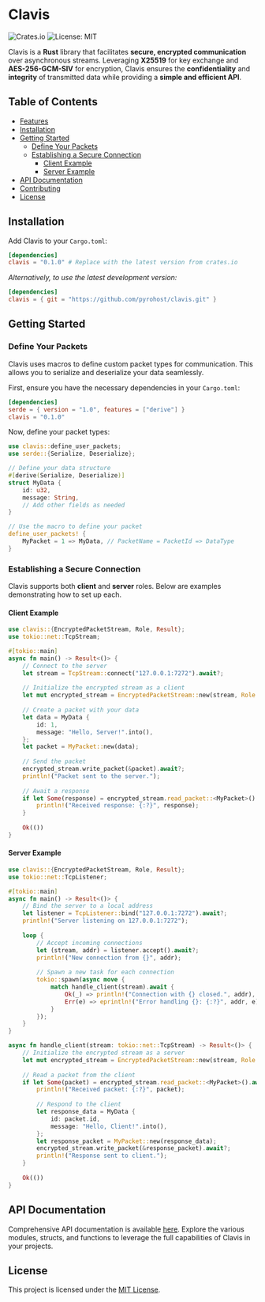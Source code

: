 # Clavis

![Crates.io](https://img.shields.io/crates/v/clavis)
![License: MIT](https://img.shields.io/badge/License-MIT-blue.svg)

Clavis is a **Rust** library that facilitates **secure, encrypted communication** over asynchronous streams. Leveraging **X25519** for key exchange and **AES-256-GCM-SIV** for encryption, Clavis ensures the **confidentiality** and **integrity** of transmitted data while providing a **simple and efficient API**.

## Table of Contents

- [Features](#features)
- [Installation](#installation)
- [Getting Started](#getting-started)
  - [Define Your Packets](#define-your-packets)
  - [Establishing a Secure Connection](#establishing-a-secure-connection)
    - [Client Example](#client-example)
    - [Server Example](#server-example)
- [API Documentation](#api-documentation)
- [Contributing](#contributing)
- [License](#license)

## Installation

Add Clavis to your `Cargo.toml`:

```toml
[dependencies]
clavis = "0.1.0" # Replace with the latest version from crates.io
```

*Alternatively, to use the latest development version:*

```toml
[dependencies]
clavis = { git = "https://github.com/pyrohost/clavis.git" }
```

## Getting Started

### Define Your Packets

Clavis uses macros to define custom packet types for communication. This allows you to serialize and deserialize your data seamlessly.

First, ensure you have the necessary dependencies in your `Cargo.toml`:

```toml
[dependencies]
serde = { version = "1.0", features = ["derive"] }
clavis = "0.1.0"
```

Now, define your packet types:

```rust
use clavis::define_user_packets;
use serde::{Serialize, Deserialize};

// Define your data structure
#[derive(Serialize, Deserialize)]
struct MyData {
    id: u32,
    message: String,
    // Add other fields as needed
}

// Use the macro to define your packet
define_user_packets! {
    MyPacket = 1 => MyData, // PacketName = PacketId => DataType
}
```

### Establishing a Secure Connection

Clavis supports both **client** and **server** roles. Below are examples demonstrating how to set up each.

#### Client Example

```rust
use clavis::{EncryptedPacketStream, Role, Result};
use tokio::net::TcpStream;

#[tokio::main]
async fn main() -> Result<()> {
    // Connect to the server
    let stream = TcpStream::connect("127.0.0.1:7272").await?;
    
    // Initialize the encrypted stream as a client
    let mut encrypted_stream = EncryptedPacketStream::new(stream, Role::Client, None, None).await?;
    
    // Create a packet with your data
    let data = MyData {
        id: 1,
        message: "Hello, Server!".into(),
    };
    let packet = MyPacket::new(data);
    
    // Send the packet
    encrypted_stream.write_packet(&packet).await?;
    println!("Packet sent to the server.");
    
    // Await a response
    if let Some(response) = encrypted_stream.read_packet::<MyPacket>().await? {
        println!("Received response: {:?}", response);
    }
    
    Ok(())
}
```

#### Server Example

```rust
use clavis::{EncryptedPacketStream, Role, Result};
use tokio::net::TcpListener;

#[tokio::main]
async fn main() -> Result<()> {
    // Bind the server to a local address
    let listener = TcpListener::bind("127.0.0.1:7272").await?;
    println!("Server listening on 127.0.0.1:7272");
    
    loop {
        // Accept incoming connections
        let (stream, addr) = listener.accept().await?;
        println!("New connection from {}", addr);
        
        // Spawn a new task for each connection
        tokio::spawn(async move {
            match handle_client(stream).await {
                Ok(_) => println!("Connection with {} closed.", addr),
                Err(e) => eprintln!("Error handling {}: {:?}", addr, e),
            }
        });
    }
}

async fn handle_client(stream: tokio::net::TcpStream) -> Result<()> {
    // Initialize the encrypted stream as a server
    let mut encrypted_stream = EncryptedPacketStream::new(stream, Role::Server, None, None).await?;
    
    // Read a packet from the client
    if let Some(packet) = encrypted_stream.read_packet::<MyPacket>().await? {
        println!("Received packet: {:?}", packet);
        
        // Respond to the client
        let response_data = MyData {
            id: packet.id,
            message: "Hello, Client!".into(),
        };
        let response_packet = MyPacket::new(response_data);
        encrypted_stream.write_packet(&response_packet).await?;
        println!("Response sent to client.");
    }
    
    Ok(())
}
```

## API Documentation

Comprehensive API documentation is available [here](https://docs.rs/clavis). Explore the various modules, structs, and functions to leverage the full capabilities of Clavis in your projects.

## License

This project is licensed under the [MIT License](LICENSE).
